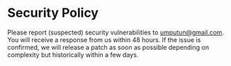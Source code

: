 # Security Policy

Please report (suspected) security vulnerabilities to umputun@gmail.com. You will receive a response from us within 48 hours. 
If the issue is confirmed, we will release a patch as soon as possible depending on complexity but historically within a few days.
